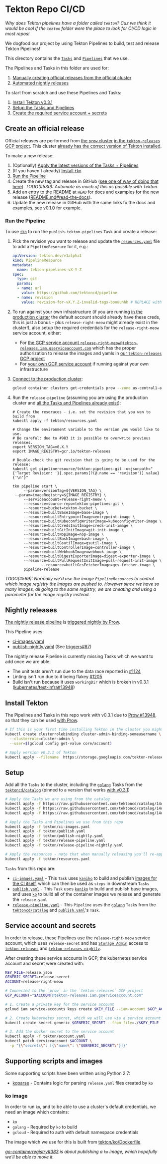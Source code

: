 # Tekton Repo CI/CD

_Why does Tekton pipelines have a folder called `tekton`? Cuz we think it would be cool
if the `tekton` folder were the place to look for CI/CD logic in most repos!_

We dogfood our project by using Tekton Pipelines to build, test and release
Tekton Pipelines!

This directory contains the
[`Tasks`](https://github.com/tektoncd/pipeline/blob/master/docs/tasks.md) and
[`Pipelines`](https://github.com/tektoncd/pipeline/blob/master/docs/pipelines.md)
that we use.

The Pipelines and Tasks in this folder are used for:

1. [Manually creating official releases from the official cluster](#create-an-official-release)
1. [Automated nightly releases](#nightly-releases)

To start from scratch and use these Pipelines and Tasks:

1. [Install Tekton v0.3.1](#install-tekton)
1. [Setup the Tasks and Pipelines](#setup)
1. [Create the required service account + secrets](#service-account-and-secrets)

## Create an official release

Official releases are performed from [the `prow` cluster](https://github.com/tektoncd/plumbing#prow)
[in the `tekton-releases` GCP project](https://github.com/tektoncd/plumbing/blob/master/gcp.md).
This cluster [already has the correct version of Tekton installed](#install-tekton).

To make a new release:

1. (Optionally) [Apply the latest versions of the Tasks + Pipelines](#setup)
1. (If you haven't already) [Install `tkn`](https://github.com/tektoncd/cli#installing-tkn)
1. [Run the Pipeline](#run-the-pipeline)
1. Create the new tag and release in GitHub
   ([see one of way of doing that here](https://github.com/tektoncd/pipeline/issues/530#issuecomment-477409459)).
   _TODO(#530): Automate as much of this as possible with Tekton._
1. Add an entry to [the README](../README.md) at `HEAD` for docs and examples for
   the new release ([README.md#read-the-docs](../README.md#read-the-docs)).
1. Update the new release in GitHub with the same links to the docs and examples, see
   [v0.1.0](https://github.com/tektoncd/pipeline/releases/tag/v0.1.0) for example.

### Run the Pipeline

To use [`tkn`](https://github.com/tektoncd/cli) to run the `publish-tekton-pipelines` `Task` and create a release:

1. Pick the revision you want to release and update the
   [`resources.yaml`](./resources.yaml) file to add a
   `PipelineResoruce` for it, e.g.:

   ```yaml
   apiVersion: tekton.dev/v1alpha1
   kind: PipelineResource
   metadata:
     name: tekton-pipelines-vX-Y-Z
   spec:
     type: git
     params:
     - name: url
       value: https://github.com/tektoncd/pipeline
     - name: revision
       value: revision-for-vX.Y.Z-invalid-tags-boouuhhh # REPLACE with the commit you'd like to build from (not a tag, since that's not created yet)
   ```

1. To run against your own infrastructure (if you are running
   [in the production cluster](https://github.com/tektoncd/plumbing#prow) the
   default account should already have these creds, this is just a bonus - plus
   `release-right-meow` might already exist in the cluster!), also setup the
   required credentials for the `release-right-meow` service account, either:

   - For
     [the GCP service account `release-right-meow@tekton-releases.iam.gserviceaccount.com`](#production-service-account)
     which has the proper authorization to release the images and yamls in
     [our `tekton-releases` GCP project](https://github.com/tektoncd/plumbing#prow)
   - For
     [your own GCP service account](https://cloud.google.com/iam/docs/creating-managing-service-accounts)
     if running against your own infrastructure


1. [Connect to the production cluster](https://github.com/tektoncd/plumbing#prow):

    ```bash
    gcloud container clusters get-credentials prow --zone us-central1-a --project tekton-releases
    ```

1. Run the `release-pipeline` (assuming you are using the production cluster and
   [all the Tasks and Pipelines already exist](#setup)):

   ```shell
   # Create the resoruces - i.e. set the revision that you wan to build from
   kubectl apply -f tekton/resources.yaml

   # Change the environment variable to the version you would like to use.
   # Be careful: due to #983 it is possible to overwrite previous releases.
   export VERSION_TAG=v0.X.Y
   export IMAGE_REGISTRY=gcr.io/tekton-releases

   # Double-check the git revision that is going to be used for the release:
   kubectl get pipelineresource/tekton-pipelines-git -o=jsonpath="{'Target Revision: '}{.spec.params[?(@.name == 'revision')].value}{'\n'}"

   tkn pipeline start \
		--param=versionTag=${VERSION_TAG} \
    --param=imageRegistry=${IMAGE_REGISTRY} \
		--serviceaccount=release-right-meow \
		--resource=source-repo=tekton-pipelines-git \
		--resource=bucket=tekton-bucket \
		--resource=builtBaseImage=base-image \
		--resource=builtEntrypointImage=entrypoint-image \
		--resource=builtKubeconfigWriterImage=kubeconfigwriter-image \
		--resource=builtCredsInitImage=creds-init-image \
		--resource=builtGitInitImage=git-init-image \
		--resource=builtNopImage=nop-image \
		--resource=builtBashImage=bash-image \
		--resource=builtGsutilImage=gsutil-image \
		--resource=builtControllerImage=controller-image \
		--resource=builtWebhookImage=webhook-image \
		--resource=builtDigestExporterImage=digest-exporter-image \
		--resource=builtPullRequestInitImage=pull-request-init-image \
                --resource=builtGcsFetcherImage=gcs-fetcher-image \
		pipeline-release
   ```

_TODO(#569): Normally we'd use the image `PipelineResources` to control which
image registry the images are pushed to. However since we have so many images,
all going to the same registry, we are cheating and using a parameter for the
image registry instead._

## Nightly releases

[The nightly release pipeline](release-pipeline-nightly.yaml) is
[triggered nightly by Prow](https://github.com/tektoncd/plumbing/tree/master/prow).

This Pipeline uses:

- [ci-images.yaml](ci-images.yaml)
- [publish-nightly.yaml](publish-nightly.yaml) (See [triggers#87](https://github.com/tektoncd/triggers/issues/87))

The nightly release Pipeline is currently missing Tasks which we want to add once we are able:

- The unit tests aren't run due to the data race reported in [#1124](http://github.com/tektoncd/pipeline/issues/1124)
- Linting isn't run due to it being flakey [#1205](http://github.com/tektoncd/pipeline/issues/1205)
- Build isn't run because it uses `workingDir` which is broken in v0.3.1 ([kubernetes/test-infra#13948](https://github.com/kubernetes/test-infra/issues/13948))

## Install Tekton

The Pipelines and Tasks in this repo work with v0.3.1 due to
[Prow #13948](https://github.com/kubernetes/test-infra/issues/13948), so that
they can be used [with Prow](https://github.com/tektoncd/plumbing/tree/master/prow).


```bash
# If this is your first time installing Tekton in the cluster you might need to give yourself permission to do so
kubectl create clusterrolebinding cluster-admin-binding-someusername \
  --clusterrole=cluster-admin \
  --user=$(gcloud config get-value core/account)

# Apply version v0.3.1 of Tekton
kubectl apply --filename  https://storage.googleapis.com/tekton-releases/previous/v0.3.1/release.yaml
```

## Setup

Add all the `Tasks` to the cluster, including the
[`golang`](https://github.com/tektoncd/catalog/tree/master/golang)
Tasks from the
[`tektoncd/catalog`](https://github.com/tektoncd/catalog) (pinned to a version that
works [with v0.3.1](#install-tekton))

```bash
# Apply the Tasks we are using from the catalog
kubectl apply -f https://raw.githubusercontent.com/tektoncd/catalog/14d38f2041312b0ad17bc079cfa9c0d66895cc7a/golang/lint.yaml
kubectl apply -f https://raw.githubusercontent.com/tektoncd/catalog/14d38f2041312b0ad17bc079cfa9c0d66895cc7a/golang/build.yaml
kubectl apply -f https://raw.githubusercontent.com/tektoncd/catalog/14d38f2041312b0ad17bc079cfa9c0d66895cc7a/golang/tests.yaml

# Apply the Tasks and Pipelines we use from this repo
kubectl apply -f tekton/ci-images.yaml
kubectl apply -f tekton/publish.yaml
kubectl apply -f tekton/publish-nightly.yaml
kubectl apply -f tekton/release-pipeline.yaml
kubectl apply -f tekton/release-pipeline-nightly.yaml

# Apply the resources - note that when manually releasing you'll re-apply these
kubectl apply -f tekton/resources.yaml
```

`Tasks` from this repo are:

- [`ci-images.yaml`](ci-images.yaml) - This `Task` uses
  [`kaniko`](https://github.com/GoogleContainerTools/kaniko) to build and
  publish [images for the CI itself](#supporting-images), which can then be used
  as `steps` in downstream `Tasks`
- [`publish.yaml`](publish.yaml) - This `Task` uses
  [`kaniko`](https://github.com/GoogleContainerTools/kaniko) to build and
  publish base images, and uses
  [`ko`](https://github.com/google/go-containerregistry/tree/master/cmd/ko) to
  build all of the container images we release and generate the
  `release.yaml`
- [`release-pipeline.yaml`](./release-pipeline.yaml) - This `Pipeline`
  uses the
  [`golang`](https://github.com/tektoncd/catalog/tree/master/golang)
  `Task`s from the
  [`tektoncd/catalog`](https://github.com/tektoncd/catalog) and
  [`publish.yaml`](publish.yaml)'s `Task`.

## Service account and secrets

In order to release, these Pipelines use the `release-right-meow` service account,
which uses `release-secret` and has
[`Storage Admin`](https://cloud.google.com/container-registry/docs/access-control)
access to
[`tekton-releases`]((https://github.com/tektoncd/plumbing/blob/master/gcp.md))
and
[`tekton-releases-nightly`]((https://github.com/tektoncd/plumbing/blob/master/gcp.md)).

After creating these service accounts in GCP, the kubernetes service account and
secret were created with:

```bash
KEY_FILE=release.json
GENERIC_SECRET=release-secret
ACCOUNT=release-right-meow

# Connected to the `prow` in the `tekton-releases` GCP project
GCP_ACCOUNT="$ACCOUNT@tekton-releases.iam.gserviceaccount.com"

# 1. Create a private key for the service account
gcloud iam service-accounts keys create $KEY_FILE --iam-account $GCP_ACCOUNT

# 2. Create kubernetes secret, which we will use via a service account and directly mounting
kubectl create secret generic $GENERIC_SECRET --from-file=./$KEY_FILE

# 3. Add the docker secret to the service account
kubectl apply -f tekton/account.yaml
kubectl patch serviceaccount $ACCOUNT \
  -p "{\"secrets\": [{\"name\": \"$GENERIC_SECRET\"}]}"
```

## Supporting scripts and images

Some supporting scripts have been written using Python 2.7:

- [koparse](./koparse) - Contains logic for parsing `release.yaml` files created
  by `ko`

### ko image

In order to run `ko`, and to be able to use a cluster's default credentials, we
need an image which contains:

- `ko`
- `golang` - Required by `ko` to build
- `gcloud` - Required to auth with default namespace credentials

The image which we use for this is built from
[tekton/ko/Dockerfile](./ko/Dockerfile).

_[go-containerregistry#383](https://github.com/google/go-containerregistry/issues/383)
is about publishing a `ko` image, which hopefully we'll be able to move it._

